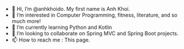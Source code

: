 - 👋 Hi, I’m @anhkhoido. My first name is Anh Khoi.
- 👀 I’m interested in Computer Programming, fitness, literature, and so much more!
- 🌱 I’m currently learning Python and Kotlin
- 💞️ I’m looking to collaborate on Spring MVC and Spring Boot projects.
- 📫 How to reach me : This page.

<!---
anhkhoido/anhkhoido is a ✨ special ✨ repository because its `README.md` (this file) appears on your GitHub profile.
You can click the Preview link to take a look at your changes.
--->

